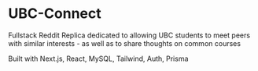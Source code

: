 # UBC-Connect
Fullstack Reddit Replica dedicated to allowing UBC students to meet peers with similar interests - as well as to share thoughts on common courses

Built with Next.js, React, MySQL, Tailwind, Auth, Prisma
